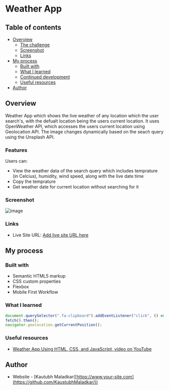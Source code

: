 # Weather App

## Table of contents

- [Overview](#overview)
  - [The challenge](#the-challenge)
  - [Screenshot](#screenshot)
  - [Links](#links)
- [My process](#my-process)
  - [Built with](#built-with)
  - [What I learned](#what-i-learned)
  - [Continued development](#continued-development)
  - [Useful resources](#useful-resources)
- [Author](#author)


## Overview
Weather App which shows the live weather of any location which the user search's, with the defualt location being the users current location. It uses OpenWeather API, which accesses the users current location using Geolocation API. The image changes dynamically based on the seach query using the Unsplash API.

### Features

Users can:

- View the weather data of the search query which includes temprature (in Celcius), humidity, wind speed, along with the live date time 
- Copy the temprature
- Get weather date for current location without searching for it

### Screenshot


![image](https://user-images.githubusercontent.com/74300302/172368047-2aa91b67-eb19-40a0-90a9-7b257988da3f.png)


### Links

- Live Site URL: [Add live site URL here](https://your-live-site-url.com)

## My process

### Built with

- Semantic HTML5 markup
- CSS custom properties
- Flexbox
- Mobile First Workflow


### What I learned

```js
document.querySelector(".fa-clipboard").addEventListener("click", () => navigator.clipboard.writeText(document.querySelector(".temp").innerText));
fetch().then();
navigator.geolocation.getCurrentPosition();
```

### Useful resources

- [Weather App Using HTML, CSS, and JavaScript, video on YouTube](https://youtu.be/WZNG8UomjSI)

## Author

- Website - [Kautubh Maladkar([https://www.your-site.com](https://github.com/KaustubhMaladkar/))
